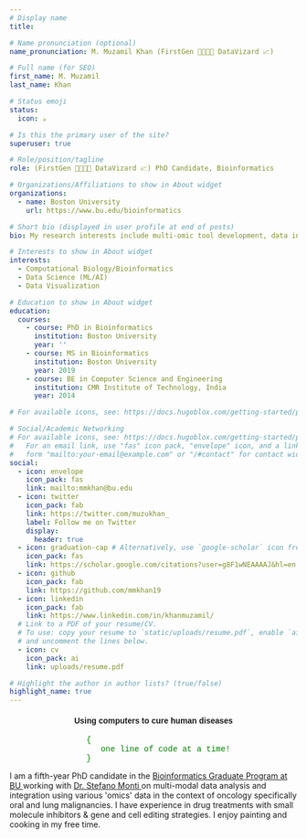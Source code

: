 ```yaml
---
# Display name
title: 

# Name pronunciation (optional)
name_pronunciation: M. Muzamil Khan (FirstGen 👨🏽‍🔬🧬 DataVizard 📈)

# Full name (for SEO)
first_name: M. Muzamil 
last_name: Khan

# Status emoji
status:
  icon: ☕️

# Is this the primary user of the site?
superuser: true

# Role/position/tagline
role: (FirstGen 👨🏽‍🔬🧬 DataVizard 📈) PhD Candidate, Bioinformatics

# Organizations/Affiliations to show in About widget
organizations:
  - name: Boston University
    url: https://www.bu.edu/bioinformatics

# Short bio (displayed in user profile at end of posts)
bio: My research interests include multi-omic tool development, data integration, and analyses to discover disease targets.

# Interests to show in About widget
interests:
  - Computational Biology/Bioinformatics
  - Data Science (ML/AI)
  - Data Visualization

# Education to show in About widget
education:
  courses:
    - course: PhD in Bioinformatics
      institution: Boston University
      year: ''
    - course: MS in Bioinformatics
      institution: Boston University
      year: 2019
    - course: BE in Computer Science and Engineering
      institution: CMR Institute of Technology, India
      year: 2014

# For available icons, see: https://docs.hugoblox.com/getting-started/page-builder/#icons

# Social/Academic Networking
# For available icons, see: https://docs.hugoblox.com/getting-started/page-builder/#icons
#   For an email link, use "fas" icon pack, "envelope" icon, and a link in the
#   form "mailto:your-email@example.com" or "/#contact" for contact widget.
social:
  - icon: envelope
    icon_pack: fas
    link: mailto:mmkhan@bu.edu
  - icon: twitter
    icon_pack: fab
    link: https://twitter.com/muzukhan_
    label: Follow me on Twitter
    display:
      header: true
  - icon: graduation-cap # Alternatively, use `google-scholar` icon from `ai` icon pack
    icon_pack: fas
    link: https://scholar.google.com/citations?user=g8F1wNEAAAAJ&hl=en
  - icon: github
    icon_pack: fab
    link: https://github.com/mmkhan19
  - icon: linkedin
    icon_pack: fab
    link: https://www.linkedin.com/in/khanmuzamil/
  # Link to a PDF of your resume/CV.
  # To use: copy your resume to `static/uploads/resume.pdf`, enable `ai` icons in `params.yaml`,
  # and uncomment the lines below.
  - icon: cv
    icon_pack: ai
    link: uploads/resume.pdf

# Highlight the author in author lists? (true/false)
highlight_name: true
---
```

<center><h4 style="font-family:arial;">Using computers to cure human diseases </h4></center><left><p style="font-family:courier;color:green">&nbsp;&nbsp;&nbsp;&nbsp;&nbsp;&nbsp;&nbsp;&nbsp;&nbsp;&nbsp;&nbsp;&nbsp;&nbsp;&nbsp;&nbsp;&nbsp;{<br/>&nbsp;&nbsp;&nbsp;&nbsp;&nbsp;&nbsp;&nbsp;&nbsp;&nbsp;&nbsp;&nbsp;&nbsp;&nbsp;&nbsp;&nbsp;&nbsp;&nbsp;&nbsp;&nbsp;one line of code at a time!<br/>&nbsp;&nbsp;&nbsp;&nbsp;&nbsp;&nbsp;&nbsp;&nbsp;&nbsp;&nbsp;&nbsp;&nbsp;&nbsp;&nbsp;&nbsp;&nbsp;}</p></h4></left>
I am a fifth-year PhD candidate in the <a href = "https://www.bu.edu/bioinformatics"> Bioinformatics Graduate Program at BU </a> working with <a href = "https://www.bumc.bu.edu/compbiomed/labs/monti/"> Dr. Stefano Monti </a> on multi-modal data analysis and integration using various 'omics' data in the context of oncology specifically oral and lung malignancies. I have experience in drug treatments with small molecule inhibitors & gene and cell editing strategies. I enjoy painting and cooking in my free time.
